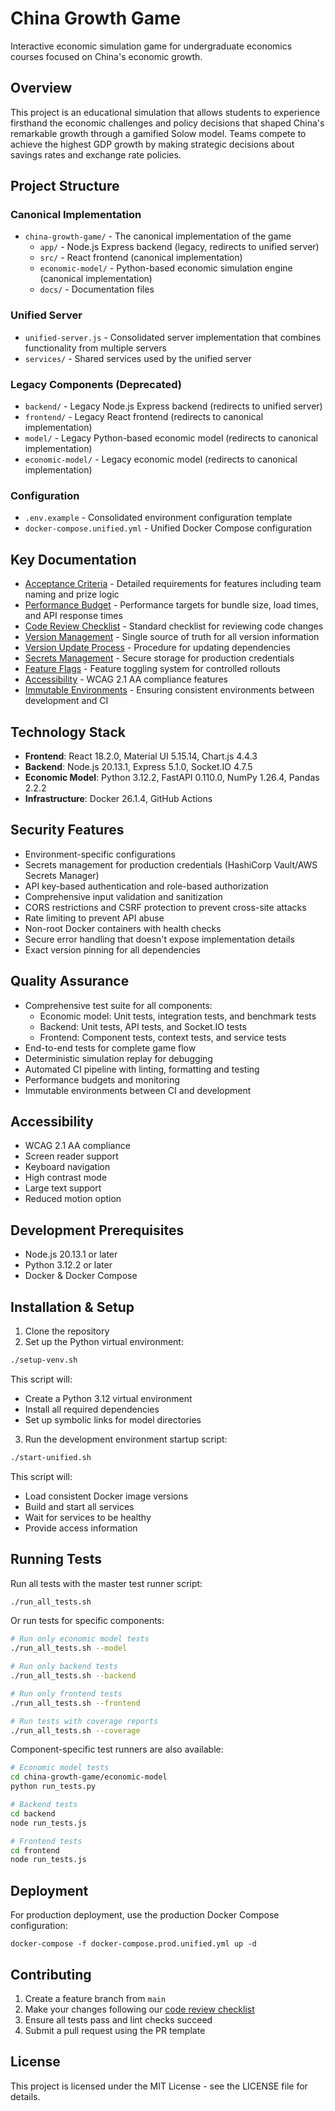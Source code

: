 # China Growth Game

Interactive economic simulation game for undergraduate economics courses focused on China's economic growth.

## Overview

This project is an educational simulation that allows students to experience firsthand the economic challenges and policy decisions that shaped China's remarkable growth through a gamified Solow model. Teams compete to achieve the highest GDP growth by making strategic decisions about savings rates and exchange rate policies.

## Project Structure

### Canonical Implementation

- `china-growth-game/` - The canonical implementation of the game
  - `app/` - Node.js Express backend (legacy, redirects to unified server)
  - `src/` - React frontend (canonical implementation)
  - `economic-model/` - Python-based economic simulation engine (canonical implementation)
  - `docs/` - Documentation files

### Unified Server

- `unified-server.js` - Consolidated server implementation that combines functionality from multiple servers
- `services/` - Shared services used by the unified server

### Legacy Components (Deprecated)

- `backend/` - Legacy Node.js Express backend (redirects to unified server)
- `frontend/` - Legacy React frontend (redirects to canonical implementation)
- `model/` - Legacy Python-based economic model (redirects to canonical implementation)
- `economic-model/` - Legacy economic model (redirects to canonical implementation)

### Configuration

- `.env.example` - Consolidated environment configuration template
- `docker-compose.unified.yml` - Unified Docker Compose configuration

## Key Documentation

- [Acceptance Criteria](docs/acceptance-criteria.md) - Detailed requirements for features including team naming and prize logic
- [Performance Budget](docs/performance-budget.md) - Performance targets for bundle size, load times, and API response times
- [Code Review Checklist](docs/code-review-checklist.md) - Standard checklist for reviewing code changes
- [Version Management](docs/version-management.md) - Single source of truth for all version information
- [Version Update Process](docs/version-update-process.md) - Procedure for updating dependencies
- [Secrets Management](app/config/secrets.js) - Secure storage for production credentials
- [Feature Flags](app/config/featureFlags.js) - Feature toggling system for controlled rollouts
- [Accessibility](src/components/common/AccessibilityProvider.jsx) - WCAG 2.1 AA compliance features
- [Immutable Environments](docs/immutable-environments.md) - Ensuring consistent environments between development and CI

## Technology Stack

- **Frontend**: React 18.2.0, Material UI 5.15.14, Chart.js 4.4.3
- **Backend**: Node.js 20.13.1, Express 5.1.0, Socket.IO 4.7.5
- **Economic Model**: Python 3.12.2, FastAPI 0.110.0, NumPy 1.26.4, Pandas 2.2.2
- **Infrastructure**: Docker 26.1.4, GitHub Actions

## Security Features

- Environment-specific configurations
- Secrets management for production credentials (HashiCorp Vault/AWS Secrets Manager)
- API key-based authentication and role-based authorization
- Comprehensive input validation and sanitization
- CORS restrictions and CSRF protection to prevent cross-site attacks
- Rate limiting to prevent API abuse
- Non-root Docker containers with health checks
- Secure error handling that doesn't expose implementation details
- Exact version pinning for all dependencies

## Quality Assurance

- Comprehensive test suite for all components:
  - Economic model: Unit tests, integration tests, and benchmark tests
  - Backend: Unit tests, API tests, and Socket.IO tests
  - Frontend: Component tests, context tests, and service tests
- End-to-end tests for complete game flow
- Deterministic simulation replay for debugging
- Automated CI pipeline with linting, formatting and testing
- Performance budgets and monitoring
- Immutable environments between CI and development

## Accessibility

- WCAG 2.1 AA compliance
- Screen reader support
- Keyboard navigation
- High contrast mode
- Large text support
- Reduced motion option

## Development Prerequisites

- Node.js 20.13.1 or later
- Python 3.12.2 or later
- Docker & Docker Compose

## Installation & Setup

1. Clone the repository
2. Set up the Python virtual environment:

```bash
./setup-venv.sh
```

This script will:
- Create a Python 3.12 virtual environment
- Install all required dependencies
- Set up symbolic links for model directories

3. Run the development environment startup script:

```bash
./start-unified.sh
```

This script will:
- Load consistent Docker image versions
- Build and start all services
- Wait for services to be healthy
- Provide access information

## Running Tests

Run all tests with the master test runner script:

```bash
./run_all_tests.sh
```

Or run tests for specific components:

```bash
# Run only economic model tests
./run_all_tests.sh --model

# Run only backend tests
./run_all_tests.sh --backend

# Run only frontend tests
./run_all_tests.sh --frontend

# Run tests with coverage reports
./run_all_tests.sh --coverage
```

Component-specific test runners are also available:

```bash
# Economic model tests
cd china-growth-game/economic-model
python run_tests.py

# Backend tests
cd backend
node run_tests.js

# Frontend tests
cd frontend
node run_tests.js
```

## Deployment

For production deployment, use the production Docker Compose configuration:

```
docker-compose -f docker-compose.prod.unified.yml up -d
```

## Contributing

1. Create a feature branch from `main`
2. Make your changes following our [code review checklist](docs/code-review-checklist.md)
3. Ensure all tests pass and lint checks succeed
4. Submit a pull request using the PR template

## License

This project is licensed under the MIT License - see the LICENSE file for details.
